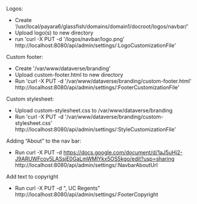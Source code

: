 Logos:

- Create ‘/usr/local/payara6/glassfish/domains/domain1/docroot/logos/navbar/'
- Upload logo(s) to new directory
- run 'curl -X PUT -d '/logos/navbar/logo.png' http://localhost:8080/api/admin/settings/:LogoCustomizationFile'

Custom footer:
- Create '/var/www/dataverse/branding'
- Upload custom-footer.html to new directory
- Run 'curl -X PUT -d '/var/www/dataverse/branding/custom-footer.html' http://localhost:8080/api/admin/settings/:FooterCustomizationFile'

Custom stylesheet:
- Upload custom-stylesheet.css to /var/www/dataverse/branding
- Run 'curl -X PUT -d '/var/www/dataverse/branding/custom-stylesheet.css' http://localhost:8080/api/admin/settings/:StyleCustomizationFile'

Adding “About” to the nav bar:
- Run curl -X PUT -d https://docs.google.com/document/d/1aJ5uHj2-J9ARUWFcov5LASsjE0GaLmWMlYkx5OS5kgo/edit?usp=sharing http://localhost:8080/api/admin/settings/:NavbarAboutUrl

Add text to copyright
- Run curl -X PUT -d ", UC Regents" http://localhost:8080/api/admin/settings/:FooterCopyright